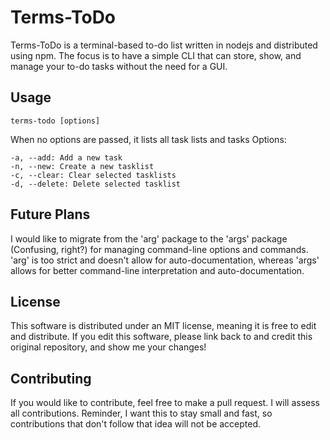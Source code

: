 # Terms-ToDo
Terms-ToDo is a terminal-based to-do list written in nodejs and distributed using npm. The focus is to have a simple CLI that can store, show, and manage your to-do tasks without the need for a GUI.

## Usage
	terms-todo [options]
When no options are passed, it lists all task lists and tasks
Options:   

	-a, --add: Add a new task
	-n, --new: Create a new tasklist
	-c, --clear: Clear selected tasklists
	-d, --delete: Delete selected tasklist

## Future Plans
I would like to migrate from the 'arg' package to the 'args' package (Confusing, right?) for managing command-line options and commands. 'arg' is too strict and doesn't allow for auto-documentation, whereas 'args' allows for better command-line interpretation and auto-documentation.

## License
This software is distributed under an MIT license, meaning it is free to edit and distribute. If you edit this software, please link back to and credit this original repository, and show me your changes!

## Contributing
If you would like to contribute, feel free to make a pull request. I will assess all contributions. Reminder, I want this to stay small and fast, so contributions that don't follow that idea will not be accepted.
